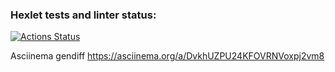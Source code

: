 ### Hexlet tests and linter status:
[![Actions Status](https://github.com/Sapphireisone/python-project-50/actions/workflows/hexlet-check.yml/badge.svg)](https://github.com/Sapphireisone/python-project-50/actions)

Asciinema gendiff
https://asciinema.org/a/DvkhUZPU24KFOVRNVoxpj2vm8